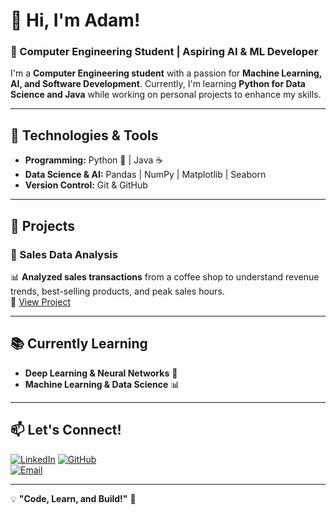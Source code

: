 # 👋 Hi, I'm Adam!  

### 🚀 Computer Engineering Student | Aspiring AI & ML Developer  

I'm a **Computer Engineering student** with a passion for **Machine Learning, AI, and Software Development**. Currently, I'm learning **Python for Data Science and Java** while working on personal projects to enhance my skills.  

---

## 🔧 Technologies & Tools  

- **Programming:** Python 🐍 | Java ☕  
- **Data Science & AI:** Pandas | NumPy | Matplotlib | Seaborn  
- **Version Control:** Git & GitHub  

---

## 📌 Projects  

### 🔹 Sales Data Analysis  
📊 **Analyzed sales transactions** from a coffee shop to understand revenue trends, best-selling products, and peak sales hours.  
🔗 [View Project](https://github.com/AdemCE-eng/CoffeSales)  

---

## 📚 Currently Learning  

- **Deep Learning & Neural Networks** 🧠  
- **Machine Learning & Data Science** 📊  

---

## 📫 Let's Connect!  

[![LinkedIn](https://img.shields.io/badge/LinkedIn-Connect-blue?logo=linkedin)]([https://www.linkedin.com/in/your-profile](https://www.linkedin.com/in/adem-guedri-4307b8326/))  
[![GitHub](https://img.shields.io/badge/GitHub-Portfolio-black?logo=github)](https://github.com/AdemCE-eng)  
[![Email](https://img.shields.io/badge/Email-Contact%20Me-red?logo=gmail)](mailto:guedriadem@gmail.com)  

---

💡 **"Code, Learn, and Build!"** 🚀  
